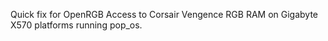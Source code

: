 Quick fix for OpenRGB Access to Corsair Vengence RGB RAM on Gigabyte X570 platforms running pop_os.

